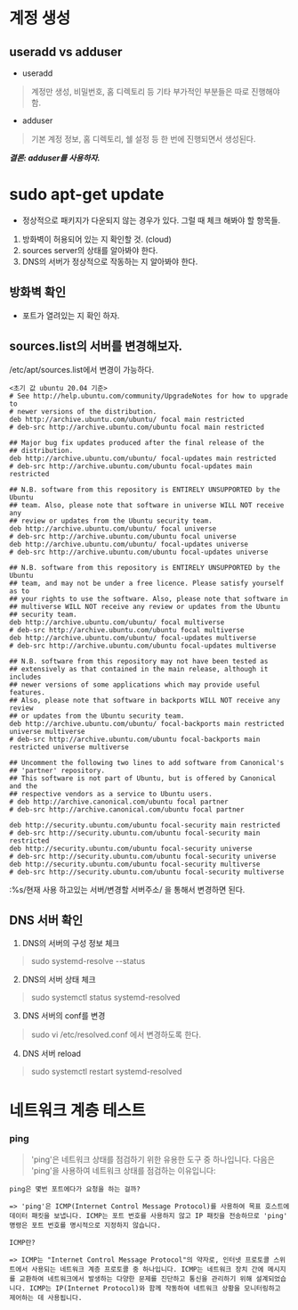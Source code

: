# 계정 생성
## useradd vs adduser
- useradd 
> 계정만 생성, 비밀번호, 홈 디렉토리 등 기타 부가적인 부분들은 따로 진행해야 함.
- adduser
> 기본 계정 정보, 홈 디렉토리, 쉘 설정 등 한 번에 진행되면서 생성된다.

***결론: adduser를 사용하자.***

# sudo apt-get update
- 정상적으로 패키지가 다운되지 않는 경우가 있다. 그럴 때 체크 해봐야 할 항목들.
1. 방화벽이 허용되어 있는 지 확인할 것. (cloud)
2. sources server의 상태를 알아봐야 한다.
3. DNS의 서버가 정상적으로 작동하는 지 알아봐야 한다.

## 방화벽 확인 
- 포트가 열려있는 지 확인 하자. 

## sources.list의 서버를 변경해보자.
/etc/apt/sources.list에서 변경이 가능하다.
```
<초기 값 ubuntu 20.04 기준>
# See http://help.ubuntu.com/community/UpgradeNotes for how to upgrade to
# newer versions of the distribution.
deb http://archive.ubuntu.com/ubuntu/ focal main restricted
# deb-src http://archive.ubuntu.com/ubuntu focal main restricted

## Major bug fix updates produced after the final release of the
## distribution.
deb http://archive.ubuntu.com/ubuntu/ focal-updates main restricted
# deb-src http://archive.ubuntu.com/ubuntu focal-updates main restricted

## N.B. software from this repository is ENTIRELY UNSUPPORTED by the Ubuntu
## team. Also, please note that software in universe WILL NOT receive any
## review or updates from the Ubuntu security team.
deb http://archive.ubuntu.com/ubuntu/ focal universe
# deb-src http://archive.ubuntu.com/ubuntu focal universe
deb http://archive.ubuntu.com/ubuntu/ focal-updates universe
# deb-src http://archive.ubuntu.com/ubuntu focal-updates universe

## N.B. software from this repository is ENTIRELY UNSUPPORTED by the Ubuntu
## team, and may not be under a free licence. Please satisfy yourself as to
## your rights to use the software. Also, please note that software in
## multiverse WILL NOT receive any review or updates from the Ubuntu
## security team.
deb http://archive.ubuntu.com/ubuntu/ focal multiverse
# deb-src http://archive.ubuntu.com/ubuntu focal multiverse
deb http://archive.ubuntu.com/ubuntu/ focal-updates multiverse
# deb-src http://archive.ubuntu.com/ubuntu focal-updates multiverse

## N.B. software from this repository may not have been tested as
## extensively as that contained in the main release, although it includes
## newer versions of some applications which may provide useful features.
## Also, please note that software in backports WILL NOT receive any review
## or updates from the Ubuntu security team.
deb http://archive.ubuntu.com/ubuntu/ focal-backports main restricted universe multiverse
# deb-src http://archive.ubuntu.com/ubuntu focal-backports main restricted universe multiverse

## Uncomment the following two lines to add software from Canonical's
## 'partner' repository.
## This software is not part of Ubuntu, but is offered by Canonical and the
## respective vendors as a service to Ubuntu users.
# deb http://archive.canonical.com/ubuntu focal partner
# deb-src http://archive.canonical.com/ubuntu focal partner

deb http://security.ubuntu.com/ubuntu focal-security main restricted
# deb-src http://security.ubuntu.com/ubuntu focal-security main restricted
deb http://security.ubuntu.com/ubuntu focal-security universe
# deb-src http://security.ubuntu.com/ubuntu focal-security universe
deb http://security.ubuntu.com/ubuntu focal-security multiverse
# deb-src http://security.ubuntu.com/ubuntu focal-security multiverse
```
:%s/현재 사용 하고있는 서버/변경할 서버주소/ 
을 통해서 변경하면 된다.

## DNS 서버 확인
1. DNS의 서버의 구성 정보 체크
> sudo systemd-resolve --status
2. DNS의 서버 상태 체크
> sudo systemctl status systemd-resolved
3. DNS 서버의 conf를 변경
> sudo vi /etc/resolved.conf 에서 변경하도록 한다.
4. DNS 서버 reload
> sudo systemctl restart systemd-resolved

# 네트워크 계층 테스트
### ping
> 'ping'은 네트워크 상태를 점검하기 위한 유용한 도구 중 하나입니다. 다음은 'ping'을 사용하여 네트워크 상태를 점검하는 이유입니다:
    
    ping은 몇번 포트에다가 요청을 하는 걸까?

    => 'ping'은 ICMP(Internet Control Message Protocol)를 사용하여 목표 호스트에 데이터 패킷을 보냅니다. ICMP는 포트 번호를 사용하지 않고 IP 패킷을 전송하므로 'ping' 명령은 포트 번호를 명시적으로 지정하지 않습니다.

    ICMP란?

    => ICMP는 "Internet Control Message Protocol"의 약자로, 인터넷 프로토콜 스위트에서 사용되는 네트워크 계층 프로토콜 중 하나입니다. ICMP는 네트워크 장치 간에 메시지를 교환하여 네트워크에서 발생하는 다양한 문제를 진단하고 통신을 관리하기 위해 설계되었습니다. ICMP는 IP(Internet Protocol)와 함께 작동하여 네트워크 상황을 모니터링하고 제어하는 데 사용됩니다.
